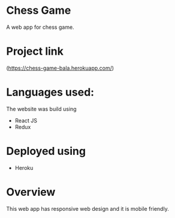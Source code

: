 # Chess Game
A web app for chess game.
# Project link
(https://chess-game-bala.herokuapp.com/)
# Languages used:
The website was build using 
- React JS
- Redux
# Deployed using
- Heroku
# Overview
This web app has responsive web design and it is mobile friendly.

